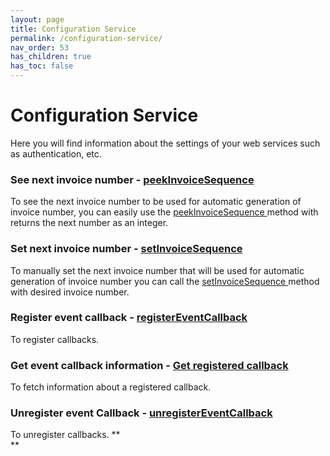```yaml
---
layout: page
title: Configuration Service
permalink: /configuration-service/
nav_order: 53
has_children: true
has_toc: false
---
```


# Configuration Service 

Here you will find information about the settings of your web services
such as authentication, etc.
### See next invoice number - [peekInvoiceSequence](peek-invoice-sequence)
To see the next invoice number to be used for automatic generation of
invoice number, you can easily use the
[peekInvoiceSequence ](peek-invoice-sequence)method with
returns the next number as an integer.
### Set next invoice number - [setInvoiceSequence](set-invoice-sequence)
To manually set the next invoice number that will be used for automatic
generation of invoice number you can call
the [setInvoiceSequence ](set-invoice-sequence)method with
desired invoice number.
### Register event callback - [registerEventCallback](register-event-callback)
To register callbacks.
### Get event callback information - [Get registered callback](get-registered-callback)
To fetch information about a registered callback.
### Unregister event Callback - [unregisterEventCallback](unregister-event-callback)
To unregister callbacks.
**  
**
